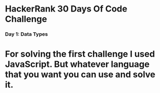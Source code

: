 # HackerRank 30 Days Of Code Challenge


### Day 1: Data Types
# For solving the first challenge I used JavaScript. But whatever language that you want you can use and solve it.  

